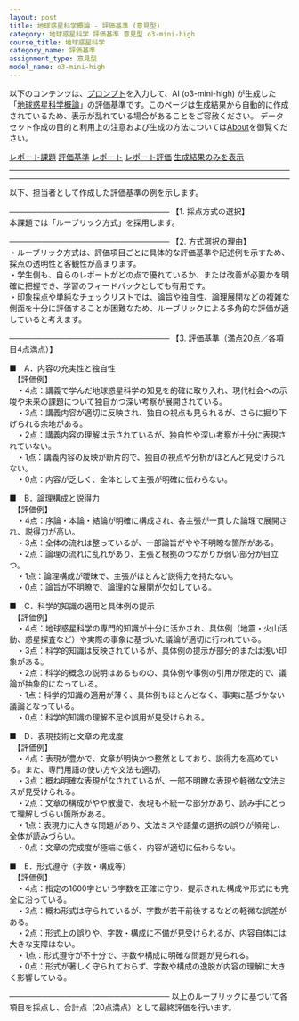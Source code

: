 ```yaml
---
layout: post
title: 地球惑星科学概論 - 評価基準 (意見型)
category: 地球惑星科学 評価基準 意見型 o3-mini-high
course_title: 地球惑星科学
category_name: 評価基準
assignment_type: 意見型
model_name: o3-mini-high
---
```


以下のコンテンツは、[プロンプト](https://github.com/takedatoshiyuki/synthetic_assignments/tree/main/generated/地球惑星科学/o3-mini-high/prompt_評価基準-意見型.md)を入力して、AI (o3-mini-high) が生成した「[地球惑星科学概論](/contents/地球惑星科学/)」の評価基準です。このページは生成結果から自動的に作成されているため、表示が乱れている場合があることをご容赦ください。
データセット作成の目的と利用上の注意および生成の方法については[About](/About)を御覧ください。

[レポート課題](../レポート課題-意見型)
[評価基準](../評価基準-意見型)
[レポート](../レポート-意見型)
[レポート評価](../レポート評価-意見型)
[生成結果のみを表示](https://github.com/takedatoshiyuki/synthetic_assignments/tree/main/generated/地球惑星科学/o3-mini-high/評価基準-意見型.md)
  

***
***
  
以下、担当者として作成した評価基準の例を示します。

─────────────────────────────
【1. 採点方式の選択】  
本課題では「ルーブリック方式」を採用します。

─────────────────────────────
【2. 方式選択の理由】  
・ルーブリック方式は、評価項目ごとに具体的な評価基準や記述例を示すため、採点の透明性と客観性が高まります。  
・学生側も、自らのレポートがどの点で優れているか、または改善が必要かを明確に把握でき、学習のフィードバックとしても有用です。  
・印象採点や単純なチェックリストでは、論旨や独自性、論理展開などの複雑な側面を十分に評価することが困難なため、ルーブリックによる多角的な評価が適していると考えます。

─────────────────────────────
【3. 評価基準（満点20点／各項目4点満点）】  

■　A．内容の充実性と独自性  
　【評価例】  
　・4点：講義で学んだ地球惑星科学の知見を的確に取り入れ、現代社会への示唆や未来の課題について独自かつ深い考察が展開されている。  
　・3点：講義内容が適切に反映され、独自の視点も見られるが、さらに掘り下げられる余地がある。  
　・2点：講義内容の理解は示されているが、独自性や深い考察が十分に表現されていない。  
　・1点：講義内容の反映が断片的で、独自の視点や分析がほとんど見受けられない。  
　・0点：内容が乏しく、全体として主張が明確に伝わらない。

■　B．論理構成と説得力  
　【評価例】  
　・4点：序論・本論・結論が明確に構成され、各主張が一貫した論理で展開され、説得力が高い。  
　・3点：全体の流れは整っているが、一部論旨がやや不明瞭な箇所がある。  
　・2点：論理の流れに乱れがあり、主張と根拠のつながりが弱い部分が目立つ。  
　・1点：論理構成が曖昧で、主張がほとんど説得力を持たない。  
　・0点：論旨が不明瞭で、論理的な展開が欠如している。

■　C．科学的知識の適用と具体例の提示  
　【評価例】  
　・4点：地球惑星科学の専門的知識が十分に活かされ、具体例（地震・火山活動、惑星探査など）や実際の事象に基づいた議論が適切に行われている。  
　・3点：科学的知識は反映されているが、具体例の提示が部分的または浅い印象がある。  
　・2点：科学的概念の説明はあるものの、具体例や事例の引用が限定的で、議論が抽象的になっている。  
　・1点：科学的知識の適用が薄く、具体例もほとんどなく、事実に基づかない議論となっている。  
　・0点：科学的知識の理解不足や誤用が見受けられる。

■　D．表現技術と文章の完成度  
　【評価例】  
　・4点：表現が豊かで、文章が明快かつ整然としており、説得力を高めている。また、専門用語の使い方や文法も適切。  
　・3点：概ね明確な表現がなされているが、一部不明瞭な表現や軽微な文法ミスが見受けられる。  
　・2点：文章の構成がやや散漫で、表現も不統一な部分があり、読み手にとって理解しづらい箇所がある。  
　・1点：表現力に大きな問題があり、文法ミスや語彙の選択の誤りが頻発し、全体が読みづらい。  
　・0点：文章の完成度が極端に低く、内容が適切に伝わらない。

■　E．形式遵守（字数・構成等）  
　【評価例】  
　・4点：指定の1600字という字数を正確に守り、提示された構成や形式にも完全に沿っている。  
　・3点：概ね形式は守られているが、字数が若干前後するなどの軽微な誤差がある。  
　・2点：形式上の誤りや、字数・構成に不備が見受けられるが、内容自体には大きな支障はない。  
　・1点：形式遵守が不十分で、字数や構成に明確な問題が見られる。  
　・0点：形式が著しく守られておらず、字数や構成の逸脱が内容の理解に大きく影響している。

─────────────────────────────
以上のルーブリックに基づいて各項目を採点し、合計点（20点満点）として最終評価を行います。
